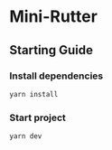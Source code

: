 # Mini-Rutter

## Starting Guide

### Install dependencies

```bash
yarn install
```

### Start project

```bash
yarn dev
```
